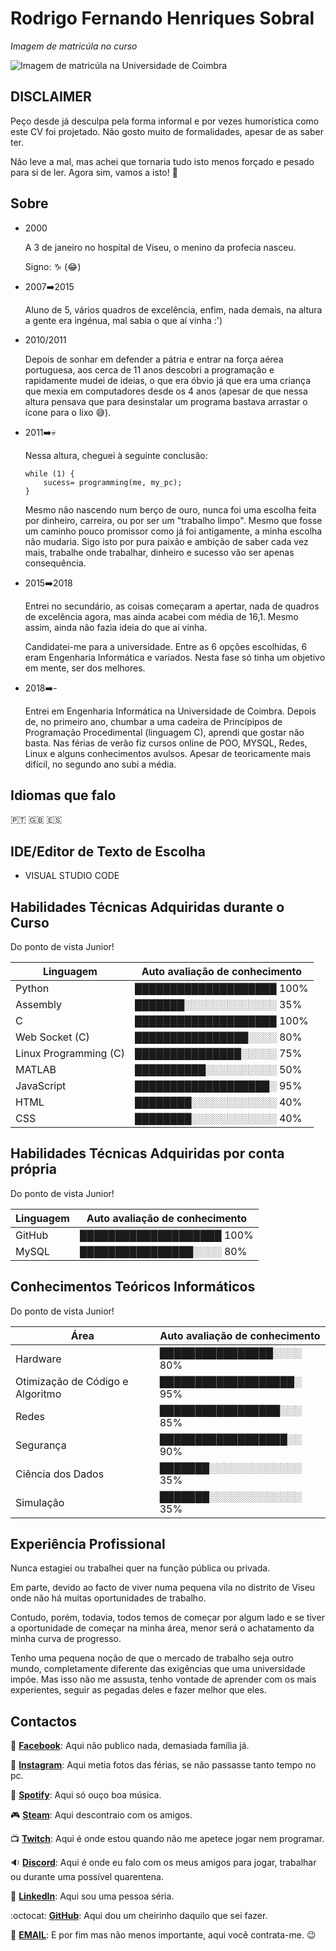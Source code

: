 # Rodrigo Fernando Henriques Sobral
*Imagem de matricúla no curso*

![Imagem de matricúla na Universidade de Coimbra](https://lh3.googleusercontent.com/eixUuP08JLdSHlxmLS2bu3drEM5xvf9-oDuk8bIQyYN6_0Uj3wKVswgYW4jfDEuLGm9M4xW49mbyOrDNAtEJICVmasbQKFRC6oFIrd4XqQ2Zba2-EIIpPELV3sereGr_KlUJqA58jrIw9nsFHGCHswMcA5VnlyQb0ZmQvzurwiZvDFXu63zN-wT2SmWPa0bUBNpoFXRMFU50MsmhtDc-Ih9wZ3HUbzYb34QC8AD1otYyYJe5VAJR8tnBnJVNeygMxXdk7A26aqs6psRIhhXDEFh14Ez_DnHMqectxPX78eVN6uMmWj12EzKAY6XmseUg4cioSxmV-wHkkoDHJo9JdT7r_kL5H0egSpm4PJPLNLXywbO5kXo0WOzJInIpi1W_lXxc4jbKVd82H1yfkcs4F1jCpQDSLixx3rUFB7XAwNLC_e2NJzfjJO0Fo-Pn0mLzwADo9anNURVULMNEqe06phG9PxTFJY_oQv1zzdl_mc28R1eCYdBd9zD-aqkvS99RpXeU2pZ1kujov9VJukM60LALE9Idc1BL1DHVJk6tzLPUMBA1GKzoiBIsXQnGXIl2bvzo6brUoCvABP3T2I-JDmO5OC9Qby7ur3RuCudVFN4tP590Zx5Pa8D4wACdqNeMa1e4PcMsLKduRwjjTob0QFyLH1H0UJJEY1cH4qPSOCDLKPb7zC-b4CZ8Ww7e=s128-no?authuser=0)

## __DISCLAIMER__

Peço desde já desculpa pela forma informal e por vezes humorística como este CV foi projetado. Não gosto muito de formalidades, apesar de as saber ter.

Não leve a mal, mas achei que tornaria tudo isto menos forçado e pesado para si de ler. Agora sim, vamos a isto! :muscle:


## Sobre

*	2000

	A 3 de janeiro no hospital de Viseu, o menino da profecia nasceu.

	Signo: :capricorn: (:joy:)

* 2007:arrow_right:2015

	Aluno de 5, vários quadros de excelência, enfim, nada demais, na altura a gente era ingénua, mal sabia o que aí vinha :')

* 2010/2011

	Depois de sonhar em defender a pátria e entrar na força aérea portuguesa, aos cerca de 11 anos descobri a programação e rapidamente mudei de ideias, o que era óbvio já que era uma criança que mexia em computadores desde os 4 anos (apesar de que nessa altura pensava que para desinstalar um programa bastava arrastar o ícone para o lixo :sweat_smile:).

* 2011:arrow_right::skull:

	Nessa altura, cheguei à seguinte conclusão:
	```
	while (1) {
		sucess= programming(me, my_pc);
	}
	```
	
	Mesmo não nascendo num berço de ouro, nunca foi uma escolha feita por dinheiro, carreira, ou por ser um "trabalho limpo". Mesmo que fosse um caminho pouco promissor como já foi antigamente, a minha escolha não mudaria. 
	Sigo isto por pura paixão e ambição de saber cada vez mais, trabalhe onde trabalhar, dinheiro e sucesso vão ser apenas consequência.
	
* 2015:arrow_right:2018

	Entrei no secundário, as coisas começaram a apertar, nada de quadros de excelência agora, mas ainda acabei com média de 16,1. Mesmo assim, ainda não fazia ideia do que aí vinha.
	
	Candidatei-me para a universidade. Entre as 6 opções escolhidas, 6 eram Engenharia Informática e variados. Nesta fase só tinha um objetivo em mente, ser dos melhores.
	
* 2018:arrow_right:-

	Entrei em Engenharia Informática na Universidade de Coimbra.
	Depois de, no primeiro ano, chumbar a uma cadeira de Princípipos de Programação Procedimental (linguagem C), aprendi que gostar não basta.
	Nas férias de verão fiz cursos online de POO, MYSQL, Redes, Linux e alguns conhecimentos avulsos.
	Apesar de teoricamente mais difícil, no segundo ano subi a média.
	
	
## Idiomas que falo
🇵🇹	🇬🇧	🇪🇸

## IDE/Editor de Texto de Escolha

* VISUAL STUDIO CODE	

## Habilidades Técnicas Adquiridas durante o Curso

Do ponto de vista Junior!

Linguagem | Auto avaliação de conhecimento
--- | ---
Python | ████████████████████ 100%
Assembly | ███████░░░░░░░░░░░░░ 35%
C | ████████████████████ 100% 
Web Socket (C) | ████████████████░░░░ 80%
Linux Programming (C) | ███████████████░░░░░ 75%
MATLAB | ██████████░░░░░░░░░░ 50%
JavaScript | ███████████████████░ 95%
HTML | ████████░░░░░░░░░░░░ 40%
CSS | ████████░░░░░░░░░░░░ 40%


## Habilidades Técnicas Adquiridas por conta própria

Do ponto de vista Junior!

Linguagem | Auto avaliação de conhecimento
--- | ---
GitHub | ████████████████████ 100%
MySQL | ████████████████░░░░ 80% 


## Conhecimentos Teóricos Informáticos

Do ponto de vista Junior!

Área | Auto avaliação de conhecimento
--- | ---
Hardware | ████████████████░░░░ 80%
Otimização de Código e Algoritmo | ███████████████████░ 95%
Redes | █████████████████░░░ 85%
Segurança | ██████████████████░░ 90%
Ciência dos Dados | ███████░░░░░░░░░░░░░ 35%
Simulação | ███████░░░░░░░░░░░░░ 35%

## Experiência Profissional

Nunca estagiei ou trabalhei quer na função pública ou privada.

Em parte, devido ao facto de viver numa pequena vila no distrito de Viseu onde não há muitas oportunidades de trabalho.

Contudo, porém, todavia, todos temos de começar por algum lado e se tiver a oportunidade de começar na minha área, menor será o achatamento da minha curva de progresso. 

Tenho uma pequena noção de que o mercado de trabalho seja outro mundo, completamente diferente das exigências que uma universidade impõe. Mas isso não me assusta, tenho vontade de aprender com os mais experientes, seguir as pegadas deles e fazer melhor que eles.

## Contactos
:iphone: [**Facebook**](https://www.facebook.com/rodrigo.sobral2000?ref=bookmarks): Aqui não publico nada, demasiada família já.

:shirt: [**Instagram**](https://www.instagram.com/rodrigo_sobral_2000/): Aqui metia fotos das férias, se não passasse tanto tempo no pc.

:musical_note: [**Spotify**](https://open.spotify.com/user/11166904338?si=6DWV6B_zSSCe67IzwjzVTQ): Aqui só ouço boa música.

:video_game: [**Steam**](https://steamcommunity.com/profiles/76561198158284681/): Aqui descontraio com os amigos.

:tv: [**Twitch**](https://www.twitch.tv/settings/profile): Aqui é onde estou quando não me apetece jogar nem programar.

:sound: [**Discord**](Rodrigo_Sobral#5378): Aqui é onde eu falo com os meus amigos para jogar, trabalhar ou durante uma possível quarentena.

:necktie: [**LinkedIn**](https://www.linkedin.com/in/rodrigo-sobral-378080151/): Aqui sou uma pessoa séria.

:octocat: [**GitHub**](https://github.com/RodrigoSobral2000): Aqui dou um cheirinho daquilo que sei fazer.

:email:	[**EMAIL**](mailto:rodrigosobral@sapo.pt): E por fim mas não menos importante, aqui você contrata-me. :wink:
